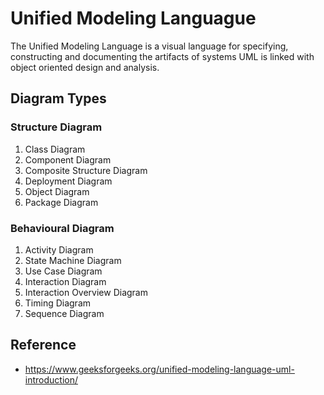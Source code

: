 # Unified Modeling Languague

The Unified Modeling Language is a visual language for specifying, constructing and documenting the artifacts of systems
UML is linked with object oriented design and analysis.

## Diagram Types

### Structure Diagram

1. Class Diagram
1. Component Diagram
1. Composite Structure Diagram
1. Deployment Diagram
1. Object Diagram
1. Package Diagram





### Behavioural Diagram
1. Activity Diagram
1. State Machine Diagram
1. Use Case Diagram
1. Interaction Diagram
  1. Interaction Overview Diagram
  1. Timing Diagram
  1. Sequence Diagram



## Reference
* https://www.geeksforgeeks.org/unified-modeling-language-uml-introduction/
